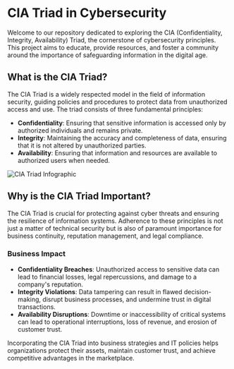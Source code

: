 # CIA Triad in Cybersecurity

Welcome to our repository dedicated to exploring the CIA (Confidentiality, Integrity, Availability) Triad, the cornerstone of cybersecurity principles. This project aims to educate, provide resources, and foster a community around the importance of safeguarding information in the digital age.

## What is the CIA Triad?

The CIA Triad is a widely respected model in the field of information security, guiding policies and procedures to protect data from unauthorized access and use. The triad consists of three fundamental principles:

- **Confidentiality**: Ensuring that sensitive information is accessed only by authorized individuals and remains private.
- **Integrity**: Maintaining the accuracy and completeness of data, ensuring that it is not altered by unauthorized parties.
- **Availability**: Ensuring that information and resources are available to authorized users when needed.


![CIA Triad Infographic](https://github.com/TheCyberVault/CIA-Triad/assets/141572056/c40705a1-faa7-49bf-acdc-4e7aa7a9f3ec)


## Why is the CIA Triad Important?

The CIA Triad is crucial for protecting against cyber threats and ensuring the resilience of information systems. Adherence to these principles is not just a matter of technical security but is also of paramount importance for business continuity, reputation management, and legal compliance.

### Business Impact

- **Confidentiality Breaches**: Unauthorized access to sensitive data can lead to financial losses, legal repercussions, and damage to a company's reputation.
- **Integrity Violations**: Data tampering can result in flawed decision-making, disrupt business processes, and undermine trust in digital transactions.
- **Availability Disruptions**: Downtime or inaccessibility of critical systems can lead to operational interruptions, loss of revenue, and erosion of customer trust.

Incorporating the CIA Triad into business strategies and IT policies helps organizations protect their assets, maintain customer trust, and achieve competitive advantages in the marketplace.
